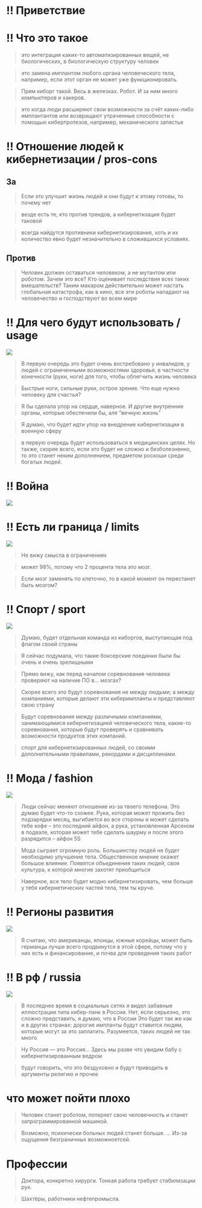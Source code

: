 # !! Приветствие

# !! Что это такое

> это интеграция каких-то автоматизированных вещей, не биологических, в биологическую структуру человек

> это замена имплантом любого органа человеческого тела, например, если этот орган не может уже функционировать.

> Прям киборг такой. Весь в железках. Робот. И за ним много компьютеров и хакеров.

> это когда люди расширяют свои
возможности за счёт каких-либо имплантантов или
возвращают утраченные способности с помощью
киберпротезов, например, механического запястья

# !! Отношение людей к кибернетизации / pros-cons

## За

> Если это улучшит жизнь людей и они будут к этому готовы, то
почему нет

> везде есть те, кто против трендов, а кибернетизация будет таковой

> всегда найдутся противники кибернетизирования, хоть и их 
  количество явно будет незначительно в сложившихся условиях.
    

## Против

> Человек должен оставаться человеком, а не мутантом или
роботом. Зачем это все? Кто оценивает последствия всех таких
вмешательств? Таким макаром действительно может настать
глобальная катастрофа, как в кино, все эти роботы нападают
на человечество и господствуют во всем мире

# !! Для чего будут использовать / usage

![](src/assets/prosthetic.jpg)

> В первую очередь это будет очень востребовано у инвалидов, у
людей с ограниченными возможностями здоровья, в частности
конечности (руки, ноги) для того, чтобы облегчить жизнь
человека

> Быстрые ноги, сильные руки, острое зрение. Что еще нужно
человеку для счастья?

> Я бы сделала упор на сердце, наверное. И другие внутренние
органы, которые обеспечили бы, аля “вечную жизнь”

> Я думаю, что будет идти упор на внедрение кибернетизации в
военную сферу

> в первую очередь будет использоваться в медицинских целях. Но также, скорее
всего, если это будет не сложно и безболезненно, то это станет неким дополнением,
предметом роскоши среди богатых людей.

# !! Война
![](src/assets/warbot.jpg)





# !! Есть ли граница / limits

![](src/assets/clone.jpg)

> Не вижу смысла в ограничениях

> может 98%, потому что 2 процента тела это мозг.

> Если мозг заменять по клеточно, то в какой момент он перестанет быть мозгом?



# !! Спорт / sport

![](src/assets/real-steel.jpg)

> Думаю, будет отдельная команда из киборгов, выступающая под
флагом своей страны

> Я сейчас подумала, что такие боксерские поединки были бы очень
и очень зрелищными

> Прямо вижу, как перед началом соревнования
человека проверяют на наличие ПО в… мозгах?

> Скорее всего это будут соревнования не между людьми; а между компаниями, которые делают эти киберимпланты 
и представляют свою страну


> Будут соревнования между различными компаниями, занимающимися
кибернетизацией человеческого тела, какие-то соревнования, которые будут проверять и
сравнивать возможности продуктов этих компаний.


> спорт для кибернетизированных людей, со своими дополнительными правилами, рекордами
и дисциплинами.

# !! Мода / fashion

![](src/assets/fashion-guy.jpg)

> Люди сейчас меняют отношение из-за твоего телефона. Это
думаю будет что-то схожее. Рука, которая может прожить без
подзарядки месяц, выгибается во все стороны и может сделать
тебе кофе – это последний айфон, а рука, установленная Арсеном
в подвале, которая может тебе сделать шаурму и после этого
разрядится – айфон 5S

> Мода сыграет огромную роль. Большинству людей не будет
необходимо улучшение тела. Общественное мнение окажет
большое влияние. Появятся объединения таких людей, своя
культура, к которой многие захотят приобщиться

> Наверное, все тело будет модно кибернетизировать, чем больше у тебя кибернетических частей тела, тем ты круче.


# !! Регионы развития

![](src/assets/american-robot.jpg)

> Я считаю, что американцы, японцы, южные корейцы, может
быть германцы лучше всего продвинутся в этой сфере, потому
что у них есть и финансирование, и почва для проведения таких
работ


# !! В рф / russia

![](src/assets/russia2077.jpg)

> В последнее время в социальных сетях я видел забавные
иллюстрации типа кибер-панк в России. Нет, если серьезно, это
сложно представить, я думаю, что в России Это будет так же
как и в других странах: дорогие импланты будут ставится
людям, которые могут за это заплатить. Разумеется, таких
людей не так много

> Ну Россия — это Россия… Здесь мы разве что увидим бабу с кибернетизированным ведром

> будут говорить, что это бездуховно и будут приводить в аргументы религию и прочее



# что может пойти плохо

> Человек станет роботом, потеряет свою человечность и станет запрограммированной
машиной.


> Возможно, психически больных  людей станет больше. ... Из-за ощущения безграничных возможноетсей.
# Профессии
> Доктора, конкретно хирурги. Тонкая работа требует стабилизации рук.
 
> Шахтёры, работники нефтепромысла.

